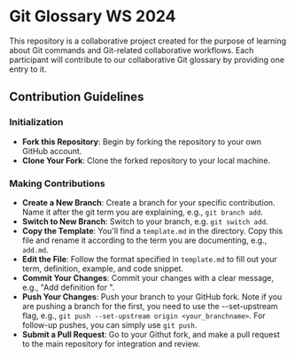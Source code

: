 # Git Glossary WS 2024

This repository is a collaborative project created for the purpose of learning about Git commands and Git-related collaborative workflows. Each participant will contribute to our collaborative Git glossary by providing one entry to it. 


## Contribution Guidelines

### Initialization

- **Fork this Repository**: Begin by forking the repository to your own GitHub account.
- **Clone Your Fork**: Clone the forked repository to your local machine.

### Making Contributions

- **Create a New Branch**: Create a branch for your specific contribution. Name it after the git term you are explaining, e.g., `git branch add`.
- **Switch to New Branch**: Switch to your branch, e.g. `git switch add`.
- **Copy the Template**: You'll find a `template.md` in the directory. Copy this file and rename it according to the term you are documenting, e.g., `add.md`.
- **Edit the File**: Follow the format specified in `template.md` to fill out your term, definition, example, and code snippet.
- **Commit Your Changes**: Commit your changes with a clear message, e.g., "Add definition for <term>".
- **Push Your Changes**: Push your branch to your GitHub fork. Note if you are pushing a branch for the first, you need to use the --set-upstream flag, e.g., `git push --set-upstream origin <your_branchname>`. For follow-up pushes, you can simply use `git push`. 
- **Submit a Pull Request**: Go to your Githut fork, and make a pull request to the main repository for integration and review.
